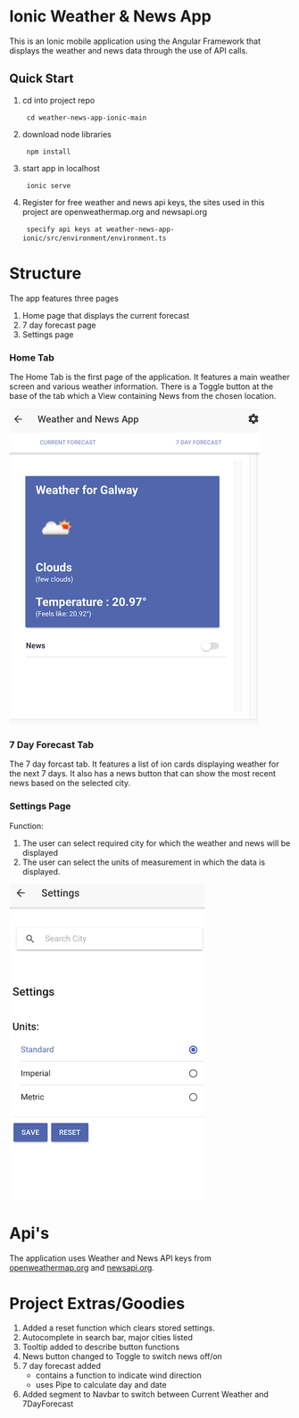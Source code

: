 #  Ionic Weather & News App

This is an Ionic mobile application using the Angular Framework that displays the weather and news data through the use of API calls.

## Quick Start

1. cd into project repo

        cd weather-news-app-ionic-main

2. download node libraries

        npm install

3. start app in localhost

        ionic serve

3. Register for free weather and news api keys, the sites used in this project are openweathermap.org and newsapi.org

        specify api keys at weather-news-app-ionic/src/environment/environment.ts

# Structure
The app features three pages
1. Home page that displays the current forecast
2. 7 day forecast page
3. Settings page

### Home Tab
The Home Tab is the first page of the application. It features a main weather screen and various weather information.
There is a Toggle button at the base of the tab which a View containing News from the chosen location. 

![alt text](https://github.com/sandrarawat/weather-news-app-ionic/blob/main/src/jpg/homeTab.jpg "Home Tab 1")

### 7 Day Forecast Tab
The 7 day forcast tab. It features a list of ion cards displaying weather for the next 7 days.
It also has a news button that can show the most recent news based on the selected city.


### Settings Page
Function:
1. The user can select required city for which the weather and news will be displayed
2. The user can select the units of measurement in which the data is displayed.

![alt text](https://github.com/sandrarawat/weather-news-app-ionic/blob/main/src/jpg/settingsPage.jpg "Settings Page")

# Api's
The application uses Weather and News API keys from [openweathermap.org](https://openweathermap.org/) and [newsapi.org](newsapi.org).

# Project Extras/Goodies

1. Added a reset function which clears stored settings.
2. Autocomplete in search bar, major cities listed
3. Tooltip added to describe button functions
4. News button changed to Toggle to switch news off/on
5. 7 day forecast added
    - contains a function to indicate wind direction
    - uses Pipe to calculate day and date
6. Added segment to Navbar to switch between Current Weather and 7DayForecast


